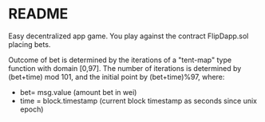 # README

Easy decentralized app game. You play against the contract FlipDapp.sol
placing bets.

Outcome of bet is determined by the iterations of a "tent-map" type function
with domain [0,97]. The number of iterations is determined by
(bet+time) mod 101, and the initial point by (bet+time)%97, where:
* bet= msg.value (amount bet in wei)
* time = block.timestamp  (current block timestamp as seconds since unix epoch)
